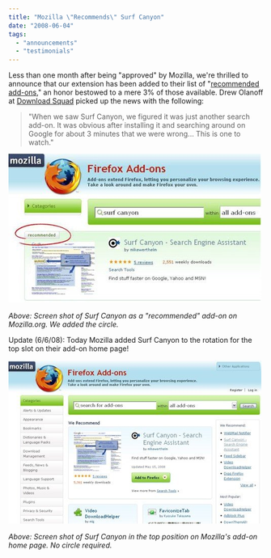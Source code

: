 ```yaml
---
title: "Mozilla \"Recommends\" Surf Canyon"
date: "2008-06-04"
tags: 
  - "announcements"
  - "testimonials"
---
```


Less than one month after being "approved" by Mozilla, we're thrilled to announce that our extension has been added to their list of "[recommended add-ons](https://addons.mozilla.org/en-US/firefox/search?q=surf+canyon&cat=all)," an honor bestowed to a mere 3% of those available. Drew Olanoff at [Download Squad](http://www.downloadsquad.com/2008/06/04/dont-let-search-results-fall-off-of-the-cliff-climb-the-surf) picked up the news with the following:

> "When we saw Surf Canyon, we figured it was just another search add-on. It was obvious after installing it and searching around on Google for about 3 minutes that we were wrong... This is one to watch."

![Surf Canyon “Recommended” on Mozilla](/assets/images/rank-dynamics/mozilla-recommended-screen-shot-with-circle.jpg)

_Above: Screen shot of Surf Canyon as a "recommended" add-on on Mozilla.org. We added the circle._

Update (6/6/08): Today Mozilla added Surf Canyon to the rotation for the top slot on their add-on home page!

![Surf Canyon on Mozilla’s Add-ons Home Page](/assets/images/rank-dynamics/mozilla-home-page-cropped.jpg)

_Above: Screen shot of Surf Canyon in the top position on Mozilla's add-on home page. No circle required._
